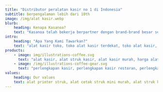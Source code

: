 ```yaml
---
title: "Distributor peralatan kasir no 1 di Indonesia"
subtitle: berpengalaman lebih dari 10th
image: /img/alat kasir.webp
blurb:
    heading: Kenapa Kasanoa?
    text: "Kasanoa telah bekerja berpartner dengan brand-brand besar seluruh indonesia. Seperti Majoo, Pawoon dan lain lain."
intro:
    heading: "Apa Yang Kami Tawarkan?"
    text: "alat kasir toko, toko alat kasir terdekat, toko alat kasir, peralatan kasir toko, perlengkapan kasir toko"
products:
    - image: img/illustrations-coffee.svg
      text: "alat kasir, alat struk kasir, alat kasir murah, harga alat kasir, alat alat kasir, alat kasir cafe, alat mesin kasir, nama, alat kasir, alat untuk kasir, alat kasir namanya, jual alat kasir, alat kasir indomaret, nama alat mesin kasir, alat hitung untuk kasir, harga alat mesin kasir, alat mesin hitung kasir, alat kasir minimarket, alat kasir mini, alat kasir kecil, alat kasir sederhana, alat kasir online"
    - image: /img/illustrations-coffee-gear.svg
      text: "perlengkapan kasir, perlengkapan kasir restoran, perlengkapan kasir minimarket, peralatan kasir minimarket, harga peralatan kasir, jual peralatan kasir"
values:
    heading: Our values
    text: alat printer struk, alat cetak struk mini murah, alat struk kasir, harga alat cetak struk mini, alat cetak struk grabfood.
---
```


